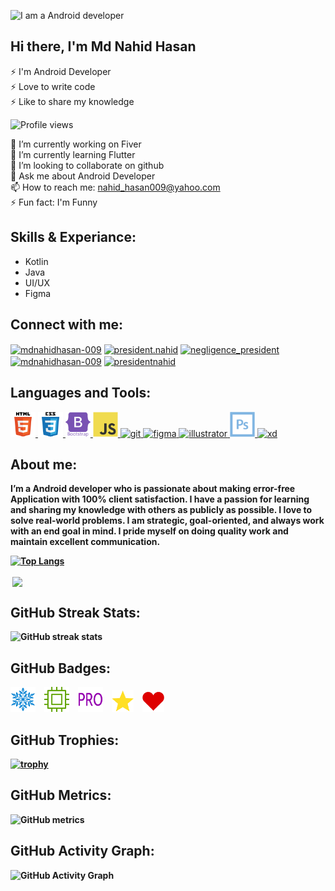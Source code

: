 ![I am a Android developer](https://media-exp1.licdn.com/dms/image/C4E16AQEANAFWX0rmSw/profile-displaybackgroundimage-shrink_200_800/0/1601784724690?e=1636588800&v=beta&t=hA_6nrm_1HrkaHsDOfIk9KDpZ292qpa3fql9cA_OYKg)

## Hi there, I'm Md Nahid Hasan

⚡ I'm Android Developer
</br>
⚡ Love to write code
</br>
⚡ Like to share my knowledge

![Profile views](https://gpvc.arturio.dev/Nahid009)

🔭 I’m currently working on Fiver
</br>
🌱 I’m currently learning Flutter
</br>
👯 I’m looking to collaborate on github 
</br>
💬 Ask me about Android Developer 
</br>
📫 How to reach me: nahid_hasan009@yahoo.com 
</br>
⚡ Fun fact: I'm Funny 

## Skills & Experiance:
</hr>

- Kotlin 
- Java
- UI/UX
- Figma 


## Connect with me:
</hr>
<p align="left"> <a href="https://www.linkedin.com/in/mdnahidhasan-009/" target="blank"><img align="center" src="https://raw.githubusercontent.com/rahuldkjain/github-profile-readme-generator/master/src/images/icons/Social/linked-in-alt.svg" alt="mdnahidhasan-009" height="30" width="40" /></a> <a href="https://www.facebook.com/president.nahid/" target="blank"><img align="center" src="https://raw.githubusercontent.com/rahuldkjain/github-profile-readme-generator/master/src/images/icons/Social/facebook.svg" alt="president.nahid" height="30" width="40" /></a> <a href="https:/www.instagram.com/negligence_president/" target="blank"><img align="center" src="https://raw.githubusercontent.com/rahuldkjain/github-profile-readme-generator/master/src/images/icons/Social/instagram.svg" alt="negligence_president" height="30" width="40" /></a> <a href="https://www.linkedin.com/in/mdnahidhasan-009/" target="blank"><img align="center" src="https://raw.githubusercontent.com/rahuldkjain/github-profile-readme-generator/master/src/images/icons/Social/twitter.svg" alt="mdnahidhasan-009" height="30" width="40" /></a> <a href="https://www.behance.net/presidentnahid" target="blank"><img align="center" src="https://raw.githubusercontent.com/rahuldkjain/github-profile-readme-generator/master/src/images/icons/Social/behance.svg" alt="presidentnahid" height="30" width="40" /></a></p>

## Languages and Tools:
</hr>
<p align="left"> <a href="https://www.w3.org/html/" target="_blank"> <img src="https://raw.githubusercontent.com/devicons/devicon/master/icons/html5/html5-original-wordmark.svg" alt="html5" width="40" height="40"/> </a> <a href="https://www.w3schools.com/css/" target="_blank"> <img src="https://raw.githubusercontent.com/devicons/devicon/master/icons/css3/css3-original-wordmark.svg" alt="css3" width="40" height="40"/> </a> <a href="https://getbootstrap.com" target="_blank"> <img src="https://raw.githubusercontent.com/devicons/devicon/master/icons/bootstrap/bootstrap-plain-wordmark.svg" alt="bootstrap" width="40" height="40"/> </a> <a href="https://developer.mozilla.org/en-US/docs/Web/JavaScript" target="_blank"> <img src="https://raw.githubusercontent.com/devicons/devicon/master/icons/javascript/javascript-original.svg" alt="javascript" width="40" height="40"/> </a> <a href="https://git-scm.com/" target="_blank"> <img src="https://www.vectorlogo.zone/logos/git-scm/git-scm-icon.svg" alt="git" width="40" height="40"/> </a> <a href="https://www.figma.com/" target="_blank"> <img src="https://www.vectorlogo.zone/logos/figma/figma-icon.svg" alt="figma" width="40" height="40"/> </a> <a href="https://www.adobe.com/in/products/illustrator.html" target="_blank"> <img src="https://www.vectorlogo.zone/logos/adobe_illustrator/adobe_illustrator-icon.svg" alt="illustrator" width="40" height="40"/> </a> <a href="https://www.photoshop.com/en" target="_blank"> <img src="https://raw.githubusercontent.com/devicons/devicon/master/icons/photoshop/photoshop-line.svg" alt="photoshop" width="40" height="40"/> </a> <a href="https://www.adobe.com/products/xd.html" target="_blank"> <img src="https://cdn.worldvectorlogo.com/logos/adobe-xd.svg" alt="xd" width="40" height="40"/> </a> </p>

## About me:
</hr>
<b>I’m a Android developer who is passionate about making error-free Application with 100% client satisfaction. I have a passion for learning and sharing my knowledge with others as publicly as possible. I love to solve real-world problems. I am strategic, goal-oriented, and always work with an end goal in mind. I pride myself on doing quality work and maintain excellent communication.<b/>
</br>

[![Top Langs](https://github-readme-stats.vercel.app/api/top-langs/?username=Nahid009)](https://github.com/anuraghazra/github-readme-stats)

<p>&nbsp;<img align="center" src="https://github-readme-stats.vercel.app/api?username=Nahid009&show_icons=true"/></p>

## GitHub Streak Stats:

![GitHub streak stats](https://github-readme-streak-stats.herokuapp.com/?user=Nahid009) 

## GitHub Badges:
</hr>
<a href='https://archiveprogram.github.com/'><img src='https://raw.githubusercontent.com/acervenky/animated-github-badges/master/assets/acbadge.gif' width='40' height='40'></a> <a href='https://docs.github.com/en/developers'><img src='https://raw.githubusercontent.com/acervenky/animated-github-badges/master/assets/devbadge.gif' width='40' height='40'></a> <a href='https://github.com/pricing'><img src='https://raw.githubusercontent.com/acervenky/animated-github-badges/master/assets/pro.gif' width='40' height='40'></a> <a href='https://stars.github.com/'><img src='https://raw.githubusercontent.com/acervenky/animated-github-badges/master/assets/starbadge.gif' width='35' height='35'></a> <a href='https://docs.github.com/en/github/supporting-the-open-source-community-with-github-sponsors'><img src='https://raw.githubusercontent.com/acervenky/animated-github-badges/master/assets/sponsorbadge.gif' width='35' height='35'></a>

## GitHub Trophies:

[![trophy](https://github-profile-trophy.vercel.app/?username=Nahid009)](https://github.com/ryo-ma/github-profile-trophy)

## GitHub Metrics:

![GitHub metrics](https://metrics.lecoq.io/Nahid009) 

## GitHub Activity Graph:

![GitHub Activity Graph](https://activity-graph.herokuapp.com/graph?username=Nahid009) 
